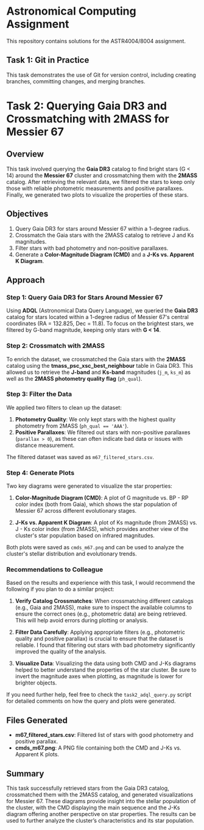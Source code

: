 
# Astronomical Computing Assignment
This repository contains solutions for the ASTR4004/8004 assignment.

## Task 1: Git in Practice
This task demonstrates the use of Git for version control, including creating branches, committing changes, and merging branches.

# Task 2: Querying Gaia DR3 and Crossmatching with 2MASS for Messier 67

## Overview

This task involved querying the **Gaia DR3** catalog to find bright stars (G < 14) around the **Messier 67** cluster and crossmatching them with the **2MASS** catalog. After retrieving the relevant data, we filtered the stars to keep only those with reliable photometric measurements and positive parallaxes. Finally, we generated two plots to visualize the properties of these stars.

## Objectives

1. Query Gaia DR3 for stars around Messier 67 within a 1-degree radius.
2. Crossmatch the Gaia stars with the 2MASS catalog to retrieve J and Ks magnitudes.
3. Filter stars with bad photometry and non-positive parallaxes.
4. Generate a **Color-Magnitude Diagram (CMD)** and a **J-Ks vs. Apparent K Diagram**.

## Approach

### Step 1: Query Gaia DR3 for Stars Around Messier 67

Using **ADQL** (Astronomical Data Query Language), we queried the **Gaia DR3** catalog for stars located within a 1-degree radius of Messier 67's central coordinates (RA = 132.825, Dec = 11.8). To focus on the brightest stars, we filtered by G-band magnitude, keeping only stars with **G < 14**.



### Step 2: Crossmatch with 2MASS

To enrich the dataset, we crossmatched the Gaia stars with the **2MASS** catalog using the **tmass_psc_xsc_best_neighbour** table in Gaia DR3. This allowed us to retrieve the **J-band** and **Ks-band** magnitudes (`j_m`, `ks_m`) as well as the **2MASS photometry quality flag** (`ph_qual`).

### Step 3: Filter the Data

We applied two filters to clean up the dataset:
1. **Photometry Quality**: We only kept stars with the highest quality photometry from 2MASS (`ph_qual == 'AAA'`).
2. **Positive Parallaxes**: We filtered out stars with non-positive parallaxes (`parallax > 0`), as these can often indicate bad data or issues with distance measurement.

The filtered dataset was saved as `m67_filtered_stars.csv`.

### Step 4: Generate Plots

Two key diagrams were generated to visualize the star properties:
1. **Color-Magnitude Diagram (CMD)**: A plot of G magnitude vs. BP - RP color index (both from Gaia), which shows the star population of Messier 67 across different evolutionary stages.
   
2. **J-Ks vs. Apparent K Diagram**: A plot of Ks magnitude (from 2MASS) vs. J - Ks color index (from 2MASS), which provides another view of the cluster's star population based on infrared magnitudes.

Both plots were saved as `cmds_m67.png` and can be used to analyze the cluster's stellar distribution and evolutionary trends.

### Recommendations to Colleague

Based on the results and experience with this task, I would recommend the following if you plan to do a similar project:
1. **Verify Catalog Crossmatches**: When crossmatching different catalogs (e.g., Gaia and 2MASS), make sure to inspect the available columns to ensure the correct ones (e.g., photometric data) are being retrieved. This will help avoid errors during plotting or analysis.
   
2. **Filter Data Carefully**: Applying appropriate filters (e.g., photometric quality and positive parallax) is crucial to ensure that the dataset is reliable. I found that filtering out stars with bad photometry significantly improved the quality of the analysis.

3. **Visualize Data**: Visualizing the data using both CMD and J-Ks diagrams helped to better understand the properties of the star cluster. Be sure to invert the magnitude axes when plotting, as magnitude is lower for brighter objects.

If you need further help, feel free to check the `task2_adql_query.py` script for detailed comments on how the query and plots were generated.

## Files Generated

- **m67_filtered_stars.csv**: Filtered list of stars with good photometry and positive parallax.
- **cmds_m67.png**: A PNG file containing both the CMD and J-Ks vs. Apparent K plots.

## Summary

This task successfully retrieved stars from the Gaia DR3 catalog, crossmatched them with the 2MASS catalog, and generated visualizations for Messier 67. These diagrams provide insight into the stellar population of the cluster, with the CMD displaying the main sequence and the J-Ks diagram offering another perspective on star properties. The results can be used to further analyze the cluster’s characteristics and its star population.


